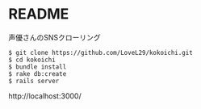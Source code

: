 # README
声優さんのSNSクローリング

```
$ git clone https://github.com/LoveL29/kokoichi.git
$ cd kokoichi
$ bundle install
$ rake db:create
$ rails server
```

http://localhost:3000/
